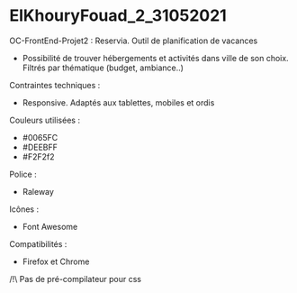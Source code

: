 # ElKhouryFouad_2_31052021
OC-FrontEnd-Projet2 : Reservia. Outil de planification de vacances
  - Possibilité de trouver hébergements et activités dans ville de son choix. Filtrés par thématique (budget, ambiance..)


Contraintes techniques :

 - Responsive. Adaptés aux tablettes, mobiles et ordis


Couleurs utilisées : 
 - #0065FC
 - #DEEBFF 
 - #F2F2f2

Police : 

 - Raleway 
 
Icônes : 

 - Font Awesome

Compatibilités :

 - Firefox et Chrome


/!\ Pas de pré-compilateur pour css
